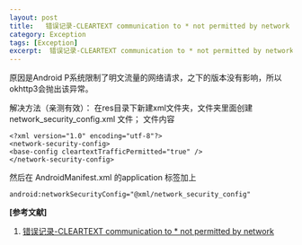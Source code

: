 ```yaml
---
layout: post
title:   错误记录-CLEARTEXT communication to * not permitted by network
category: Exception
tags: [Exception]
excerpt:  错误记录-CLEARTEXT communication to * not permitted by network
---
```


原因是Android P系统限制了明文流量的网络请求，之下的版本没有影响，所以okhttp3会抛出该异常。

解决方法（亲测有效）：
在res目录下新建xml文件夹，文件夹里面创建network_security_config.xml 文件；
文件内容

    <?xml version="1.0" encoding="utf-8"?>
	<network-security-config>
	<base-config cleartextTrafficPermitted="true" />
	</network-security-config>

然后在 AndroidManifest.xml 的application 标签加上

    android:networkSecurityConfig="@xml/network_security_config"



**[参考文献]**

1. [错误记录-CLEARTEXT communication to * not permitted by network](https://www.jianshu.com/p/4c8dda36ab42 "错误记录-CLEARTEXT communication to * not permitted by network")



